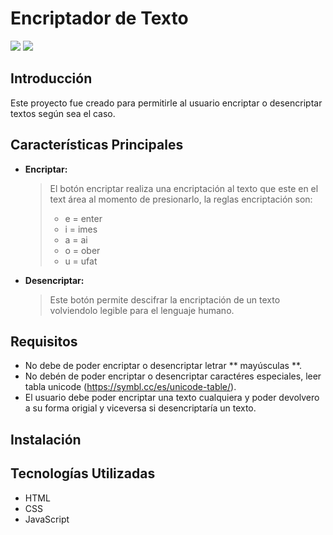 # Encriptador de Texto

<p align="left">
  <img src="https://img.shields.io/badge/STATUS-%20CULMINADO-green">
  <img src="https://img.shields.io/badge/Realease_date-August-blue">
</p>

## Introducción

Este proyecto fue creado para permitirle al usuario encriptar o desencriptar textos según sea el caso.

## Características Principales

- **Encriptar:**
  > El botón encriptar realiza una encriptación al texto que este en el text área al momento de presionarlo, la reglas encriptación son:
  > - e = enter
  > - i = imes
  > - a = ai 
  > - o = ober
  > - u = ufat
- **Desencriptar:**
  >Este botón permite descifrar la encriptación de un texto volviendolo legible para el lenguaje humano.

## Requisitos

- No debe de poder encriptar o desencriptar letrar ** mayúsculas **.
- No debén de poder encriptar o desencriptar caractéres especiales, leer tabla unicode (https://symbl.cc/es/unicode-table/).
- El usuario debe poder encriptar una texto cualquiera y poder devolvero a su forma origial y viceversa si desencriptaría un texto.

## Instalación


## Tecnologías Utilizadas

- HTML
- CSS
- JavaScript
